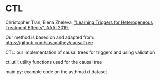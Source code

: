 # CTL

Christopher Tran, Elena Zheleva, ["Learning Triggers for Heterogeneous Treatment Effects", AAAI 2019.](https://www.cs.uic.edu/~ctran/docs/learning_triggers_HTE_aaai19.pdf)

Our method is based on and adapted from: https://github.com/susanathey/causalTree

CTL: our implementation of causal trees for triggers and using validation

ct_util: utility functions used for the causal tree

main.py: example code on the asthma.txt dataset
